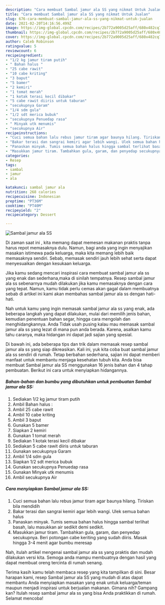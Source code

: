 ```yaml
---
description: "Cara membuat Sambal jamur ala SS yang nikmat Untuk Jualan"
title: "Cara membuat Sambal jamur ala SS yang nikmat Untuk Jualan"
slug: 676-cara-membuat-sambal-jamur-ala-ss-yang-nikmat-untuk-jualan
date: 2021-02-20T14:16:56.499Z
image: https://img-global.cpcdn.com/recipes/2b772a9005d25aff/680x482cq70/sambal-jamur-ala-ss-foto-resep-utama.jpg
thumbnail: https://img-global.cpcdn.com/recipes/2b772a9005d25aff/680x482cq70/sambal-jamur-ala-ss-foto-resep-utama.jpg
cover: https://img-global.cpcdn.com/recipes/2b772a9005d25aff/680x482cq70/sambal-jamur-ala-ss-foto-resep-utama.jpg
author: Caleb Robinson
ratingvalue: 5
reviewcount: 6
recipeingredient:
- "1/2 kg jamur tiram putih"
- " Bahan halus "
- "25 cabe rawit"
- "10 cabe kriting"
- "3 baput"
- "5 bamer"
- "2 kemiri"
- "1 tomat merah"
- "1 kotak terasi kecil dibakar"
- "5 cabe rawit diiris untuk taburan"
- "secukupnya Garam"
- "1/4 sdm gula"
- "1/2 sdt merica bubuk"
- "secukupnya Penuedap rasa"
- " Minyak utk menumis"
- "secukupnya Air"
recipeinstructions:
- "Cuci semua bahan lalu rebus jamur tiram agar baunya hilang. Tiriskan bila mendidih"
- "Bakar terasi dan sangrai kemiri agar lebih wangi. Ulek semua bahan halus"
- "Panaskan minyak. Tumis semua bahan halus hingga sambal terlihat basah, lalu masukkan air sedikit demi sedikit."
- "Masukkan jamur tiram. Tambahkan gula, garam, dan penyedap secukupnya. Beri potongan cabe keriting yang sudah diiris. Masak hingga 3-4 menit agar bumbu meresap"
categories:
- Resep
tags:
- sambal
- jamur
- ala

katakunci: sambal jamur ala 
nutrition: 268 calories
recipecuisine: Indonesian
preptime: "PT36M"
cooktime: "PT40M"
recipeyield: "2"
recipecategory: Dessert

---
```



![Sambal jamur ala SS](https://img-global.cpcdn.com/recipes/2b772a9005d25aff/680x482cq70/sambal-jamur-ala-ss-foto-resep-utama.jpg)

Di zaman  saat ini , kita memang dapat memesan makanan praktis tanpa harus repot memasaknya dulu. Namun, bagi anda yang ingin menyajikan masakan istimewa pada keluarga, maka kita memang lebih baik memasaknya sendiri. Sebab, memasak sendiri jauh lebih sehat serta dapat menyesuaikan dengan kesukaan keluarga.

Jika kamu sedang mencari inspirasi cara membuat sambal jamur ala ss yang enak dan sederhana,maka di sinilah tempatnya. Resep sambal jamur ala ss  sebenarnya mudah dilakukan jika kamu memasaknya dengan cara yang tepat. Namun, kamu tidak perlu cemas akan gagal dalam membuatnya 
sebab di artikel ini kami akan membahas sambal jamur ala ss dengan hati-hati.  



Nah untuk kamu yang ingin memasak sambal jamur ala ss yang enak, ada beberapa langkah yang dapat dilakukan, mulai dari memilih jenis bahan, kemudian penentuan bahan segar, hingga cara mengolah dan menghidangkannya. Anda Tidak usah pusing kalau mau memasak sambal jamur ala ss yang lezat di mana pun anda berada. Karena, asalkan kamu  tahu caranya, maka hidangan ini dapat jadi sajian yang spesial.

Di bawah ini, ada beberapa tips dan trik dalam memasak resep sambal jamur ala ss yang siap dikreasikan. Kali ini, yuk kita coba buat sambal jamur ala ss sendiri di rumah. Tetap berbahan sederhana, sajian ini dapat memberi manfaat untuk membantu menjaga kesehatan tubuh kita. Anda bisa membuat Sambal jamur ala SS menggunakan 16 jenis bahan dan 4 tahap pembuatan. Berikut ini cara untuk menyiapkan hidangannya.

<!--inarticleads1-->

##### Bahan-bahan dan bumbu yang dibutuhkan untuk pembuatan Sambal jamur ala SS:

1. Sediakan 1/2 kg jamur tiram putih
1. Ambil  Bahan halus :
1. Ambil 25 cabe rawit
1. Ambil 10 cabe kriting
1. Ambil 3 baput
1. Gunakan 5 bamer
1. Siapkan 2 kemiri
1. Gunakan 1 tomat merah
1. Sediakan 1 kotak terasi kecil dibakar
1. Sediakan 5 cabe rawit diiris untuk taburan
1. Gunakan secukupnya Garam
1. Ambil 1/4 sdm gula
1. Siapkan 1/2 sdt merica bubuk
1. Gunakan secukupnya Penuedap rasa
1. Gunakan  Minyak utk menumis
1. Ambil secukupnya Air




<!--inarticleads2-->

##### Cara menyiapkan Sambal jamur ala SS:

1. Cuci semua bahan lalu rebus jamur tiram agar baunya hilang. Tiriskan bila mendidih
1. Bakar terasi dan sangrai kemiri agar lebih wangi. Ulek semua bahan halus
1. Panaskan minyak. Tumis semua bahan halus hingga sambal terlihat basah, lalu masukkan air sedikit demi sedikit.
1. Masukkan jamur tiram. Tambahkan gula, garam, dan penyedap secukupnya. Beri potongan cabe keriting yang sudah diiris. Masak hingga 3-4 menit agar bumbu meresap




Nah, itulah artikel mengenai  sambal jamur ala ss  yang praktis dan mudah dilakukan versi kita. Semoga anda mampu membuatnya dengan hasil yang dapat membuat oreng tercinta di rumah senang. 

Terima kasih kamu telah membaca resep yang kita tampilkan di sini. Besar harapan kami, resep  Sambal jamur ala SS yang mudah di atas dapat membantu Anda menyiapkan masakan yang enak untuk keluarga/teman maupun menjadi inspirasi untuk berjualan makanan. Gimana nih? Gampang kan? Itulah resep sambal jamur ala ss yang bisa Anda praktikkan di rumah. Selamat mencoba!

